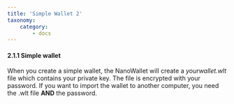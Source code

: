 ```yaml
---
title: 'Simple Wallet 2'
taxonomy:
    category:
        - docs
---
```


#### 2.1.1 Simple wallet
When you create a simple wallet, the NanoWallet will create a *yourwallet.wlt* file which contains your private key. The file is encrypted with your password. If you want to import the wallet to another computer, you need the .wlt file **AND** the password.